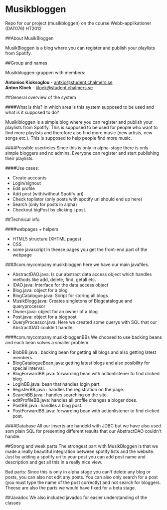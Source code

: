 Musikbloggen
============

Repo for our project (musikbloggen) on the course Webb-applikationer (DAT076) HT2012

##About MusikBloggen


MusikBloggen is a blog where you can register and publish your playlists from Spotify.

##Group and names

Musikbloggen-gruppen with members:

<b>Antonios Kioksoglou</b> - antkio@student.chalmers.se<br/>
<b>Anton Kloek</b> - kloek@student.chalmers.se


##General overview of the system

####What is this? In which area is this system supposed to be used and what is it supposed to do?

Musiklbloggen is a simple blog where you can register and publish your playlists from Spotify. This is supposed to be used for people
who want to find more playlists and therefore also find more music (new artists, new songs etc.). 
This is supposed to help people find more music.

####Possible user/roles
Since this is only in alpha-stage there is only simple bloggers and no admins. Everyone can register and start publishing their playlists.


####Use cases:

- Create accounts
- Login/signout
- Edit profile
- Add post (with/without Spotify uri)
- Check toplistor (only posts with spotify uri should end up here)
- Search (only for posts in alpha)
- Checkout bigPost by clicking i post.

##Technical info

####webpages + helpers
- HTML5 structure (XHTML pages)
- CSS
- some javascript
In theese pages you get the front-end part of the webpage

####com.mycompany.musikbloggen
here we have our main javafiles.

- AbstractDAO.java: Is our abstract data access object which handles methods like add, delete, find, getall etc.
- IDAO.java: Interface for the data access object
- Blog.java: object for a blog
- BlogCatalogue.java: Script for storing all blogs
- MusikBlogg.java: Creates singletons of Blogcatalogue and queryprocessor
- Owner.java: object for an owner of a blog
- Post.java: object for a blogpost
- QueryProcessor.java: Here we created some querys with SQL that our AbstractDAO couldn't handle.

####com.mycompany.musikbloggenBBs
We choosed to use backing beans and each bean solves a smaller problem.

- BlobBB.java : backing bean for getting all blogs and also getting latest members.
- BlogCatalogueBean.java: getting latest blogs and also posibility for special interval.
- BlogForwardBB.java: forwarding bean with actionlistener to find clicked blog.
- LoginBB.java: bean that handles login part.
- RegisterBB.java : handles the registration on the page.
- SearchBB.java : handles searching on the site.
- editProfileBB.java: handles all profile changes a bloger does.
- PostBB.java : handles a blog post.
- PostForwardBB.java: forwarding bean with actionlistener to find clicked post.

####Database
All our inserts are handeld with JDBC but we have also used som plain SQL for presenting different results that our
AbstractDAO couldn't handle.

##Strong and week parts
The strongest part with MusikBloggen is that we made a really beautiful integration between spotify lists and the website.
Just by adding a spotify uri to your post you can add post name and description and get all this in a really nice view.

Bad parts: Since this is only in alpha stage you can't delete any blog or posts, you can also not edit any posts. You can also only search for a
post (you must type the name of the post correctly) and not search for bloggers. Theese are also the parts we would have fixed for a beta stage.

##Javadoc
We also included javadoc for easier understanding of the classes

